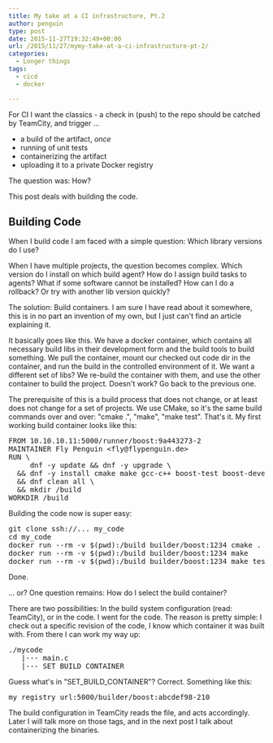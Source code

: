 ```yaml
---
title: My take at a CI infrastructure, Pt.2
author: penguin
type: post
date: 2015-11-27T19:32:49+00:00
url: /2015/11/27/mymy-take-at-a-ci-infrastructure-pt-2/
categories:
  - Longer things
tags:
  - cicd
  - docker

---
```

For CI I want the classics - a check in (push) to the repo should be catched by TeamCity, and trigger ...

  * a build of the artifact, _once_
  * running of unit tests
  * containerizing the artifact
  * uploading it to a private Docker registry

The question was: How?

This post deals with building the code.

## Building Code

When I build code I am faced with a simple question: Which library versions do I use?

When I have multiple projects, the question becomes complex. Which version do I install on which build agent? How do I assign build tasks to agents? What if some software cannot be installed? How can I do a rollback? Or try with another lib version quickly?

The solution: Build containers. I am sure I have read about it somewhere, this is in no part an invention of my own, but I just can't find an article explaining it.

It basically goes like this. We have a docker container, which contains all necessary build libs in their development form and the build tools to build something. We pull the container, mount our checked out code dir in the container, and run the build in the controlled environment of it. We want a different set of libs? We re-build the container with them, and use the other container to build the project. Doesn't work? Go back to the previous one.

The prerequisite of this is a build process that does not change, or at least does not change for a set of projects. We use CMake, so it's the same build commands over and over: "cmake .", "make", "make test". That's it. My first working build container looks like this:

<pre>FROM 10.10.10.11:5000/runner/boost:9a443273-2
MAINTAINER Fly Penguin &lt;fly@flypenguin.de&gt;
RUN \
     dnf -y update && dnf -y upgrade \
  && dnf -y install cmake make gcc-c++ boost-test boost-devel \
  && dnf clean all \
  && mkdir /build
WORKDIR /build</pre>

Building the code now is super easy:

<pre>git clone ssh://... my_code
cd my_code
docker run --rm -v $(pwd):/build builder/boost:1234 cmake .
docker run --rm -v $(pwd):/build builder/boost:1234 make
docker run --rm -v $(pwd):/build builder/boost:1234 make test</pre>

Done.

... or? One question remains: How do I select the build container?

There are two possibilities: In the build system configuration (read: TeamCity), or in the code. I went for the code. The reason is pretty simple: I check out a specific revision of the code, I know which container it was built with. From there I can work my way up:

<pre>./mycode
   |--- main.c
   |--- SET_BUILD_CONTAINER</pre>

Guess what's in "SET\_BUILD\_CONTAINER"? Correct. Something like this:

<pre>my_registry_url:5000/builder/boost:abcdef98-210</pre>

The build configuration in TeamCity reads the file, and acts accordingly. Later I will talk more on those tags, and in the next post I talk about containerizing the binaries.